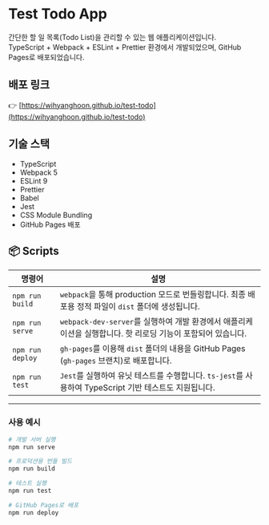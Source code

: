 # Test Todo App

간단한 할 일 목록(Todo List)을 관리할 수 있는 웹 애플리케이션입니다.  
TypeScript + Webpack + ESLint + Prettier 환경에서 개발되었으며, GitHub Pages로 배포되었습니다.

## 배포 링크

👉 [https://wihyanghoon.github.io/test-todo](https://wihyanghoon.github.io/test-todo)

## 기술 스택

- TypeScript
- Webpack 5
- ESLint 9
- Prettier
- Babel
- Jest
- CSS Module Bundling
- GitHub Pages 배포

## 📦 Scripts

| 명령어 | 설명 |
|--------|------|
| `npm run build` | `webpack`을 통해 production 모드로 번들링합니다. 최종 배포용 정적 파일이 `dist` 폴더에 생성됩니다. |
| `npm run serve` | `webpack-dev-server`를 실행하여 개발 환경에서 애플리케이션을 실행합니다. 핫 리로딩 기능이 포함되어 있습니다. |
| `npm run deploy` | `gh-pages`를 이용해 `dist` 폴더의 내용을 GitHub Pages (`gh-pages` 브랜치)로 배포합니다. |
| `npm run test` | `Jest`를 실행하여 유닛 테스트를 수행합니다. `ts-jest`를 사용하여 TypeScript 기반 테스트도 지원됩니다. |

---

### 사용 예시

```bash
# 개발 서버 실행
npm run serve

# 프로덕션용 번들 빌드
npm run build

# 테스트 실행
npm run test

# GitHub Pages로 배포
npm run deploy
